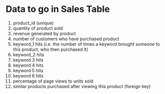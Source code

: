 # Data to go in Sales Table

1. product_id (unique)
2. quantity of product sold
3. revenue generated by product
4. number of customers who have purchased product
5. keyword_1 hits (i.e. the number of times a keyword brought someone to this product, who then purchased it)
6. keyword_2 hits
7. keyword 3 hits
8. keyword 4 hits
9. keyword 5 hits
10. keyword 6 hits
11. percentage of page views to units sold
12. similar products purchased after viewing this product (foreign key)
